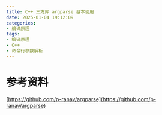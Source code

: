 ```yaml
---
title: C++ 三方库 argparse 基本使用
date: 2025-01-04 19:12:09
categories:
- 编译原理
tags:
- 编译原理
- C++
- 命令行参数解析
---
```


# 参考资料

[https://github.com/p-ranav/argparse](https://github.com/p-ranav/argparse)